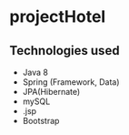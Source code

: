 # projectHotel
## Technologies used
- Java 8
- Spring (Framework, Data)
- JPA(Hibernate)
- mySQL
- .jsp
- Bootstrap
